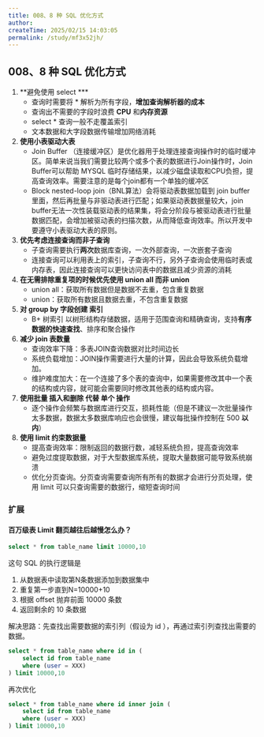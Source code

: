 ```yaml
---
title: 008、8 种 SQL 优化方式
author:
createTime: 2025/02/15 14:03:05
permalink: /study/mf3x52jh/
---
```

## 008、8 种 SQL 优化方式

1. **避免使用 select *** 
   - 查询时需要将 * 解析为所有字段，**增加查询解析器的成本**
   - 查询出不需要的字段时浪费 **CPU** 和**内存资源**
   - select * 查询一般不走覆盖索引
   - 文本数据和大字段数据传输增加网络消耗
2. **使用小表驱动大表**
   - Join Buffer （连接缓冲区）是优化器用于处理连接查询操作时的临时缓冲区。简单来说当我们需要比较两个或多个表的数据进行Join操作时，Join Buffer可以帮助 MYSQL 临时存储结果，以减少磁盘读取和CPU负担，提高查询效率。需要注意的是每个join都有一个单独的缓冲区
   - Block nested-loop join（BNL算法）会将驱动表数据加载到 join buffer 里面，然后再批量与非驱动表进行匹配；如果驱动表数据量较大，join buffer无法一次性装载驱动表的结果集，将会分阶段与被驱动表进行批量数据匹配，会增加被驱动表的扫描次数，从而降低查询效率。所以开发中要遵守小表驱动大表的原则。
3. **优先考虑连接查询而非子查询**
   - 子查询需要执行**两次**数据库查询，一次外部查询，一次嵌套子查询
   - 连接查询可以利用表上的索引，子查询不行，另外子查询会使用临时表或内存表，因此连接查询可以更快访问表中的数据且减少资源的消耗
4. **在无需排除重复项的时候优先使用 union all 而非 union**
   - union all：获取所有数据但是数据不去重，包含重复数据
   - union：获取所有数据且数据去重，不包含重复数据
5. **对 group by 字段创建 索引**
   - B+ 树索引 以树形结构存储数据，适用于范围查询和精确查询，支持**有序数据的快速查找**、排序和聚合操作
6. **减少 join 表数量**
   - 查询效率下降：多表JOIN查询数据对比时间边长
   - 系统负载增加：JOIN操作需要进行大量的计算，因此会导致系统负载增加。
   - 维护难度加大：在一个连接了多个表的查询中，如果需要修改其中一个表的结构或内容，就可能会需要同时修改其他表的结构或内容。
7. **使用批量 插入和删除 代替 单个 操作**
   - 逐个操作会频繁与数据库进行交互，损耗性能（但是不建议一次批量操作太多数据，数据太多数据库响应也会很慢，建议每批操作控制在 500 **以内**）
8. **使用 limit 约束数据量**
   - 提高查询效率：限制返回的数据行数，减轻系统负担，提高查询效率
   - 避免过度提取数据，对于大型数据库系统，提取大量数据可能导致系统崩溃
   - 优化分页查询。分页查询需要查询所有所有的数据才会进行分页处理，使用 limit 可以只查询需要的数据行，缩短查询时间



### 扩展

#### 百万级表 Limit 翻页越往后越慢怎么办？

``` sql
select * from table_name limit 10000,10
```

这句 SQL 的执行逻辑是

1. 从数据表中读取第N条数据添加到数据集中
2. 重复第一步直到N=10000+10
3. 根据 offset 抛弃前面 10000 条数
4. 返回剩余的 10 条数据

解决思路：先查找出需要数据的索引列（假设为 id ），再通过索引列查找出需要的数据。

```sql
select * from table_name where id in (
	select id from table_name 
    where (user = XXX)
) limit 10000,10
```

再次优化

```sql
select * from table_name where id inner join (
	select id from table_name 
    where (user = XXX)
) limit 10000,10
```

